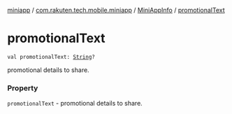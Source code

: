 [miniapp](../../index.md) / [com.rakuten.tech.mobile.miniapp](../index.md) / [MiniAppInfo](index.md) / [promotionalText](./promotional-text.md)

# promotionalText

`val promotionalText: `[`String`](https://kotlinlang.org/api/latest/jvm/stdlib/kotlin/-string/index.html)`?`

promotional details to share.

### Property

`promotionalText` - promotional details to share.